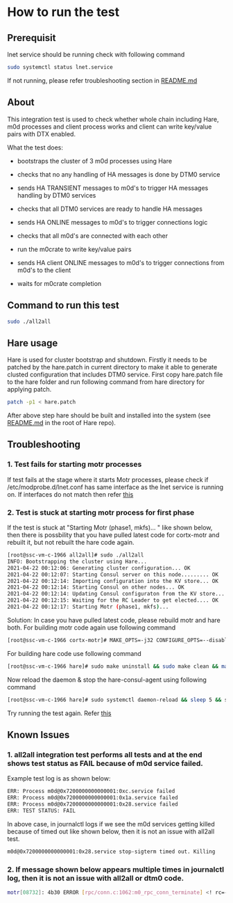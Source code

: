 # How to run the test

## Prerequisit
lnet service should be running check with following command
```sh
sudo systemctl status lnet.service
```

If not running, please refer troubleshooting section in [README.md](https://github.com/Seagate/cortx-hare/blob/main/README.md#data_iface)

## About

This integration test is used to check whether whole
chain including Hare, m0d processes and client process
works and client can write key/value pairs with DTX
enabled.

What the test does:
-   bootstraps the cluster of 3 m0d processes using Hare

-   checks that no any handling of HA messages is done by
    DTM0 service

-   sends HA TRANSIENT messages to m0d's to trigger HA messages
    handling by DTM0 services

-   checks that all DTM0 services are ready to handle HA messages

-   sends HA ONLINE messages to m0d's to trigger connections logic

-   checks that all m0d's are connected with each other

-   run the m0crate to write key/value pairs

-   sends HA client ONLINE messages to m0d's to trigger
    connections from m0d's to the client

-   waits for m0crate completion

## Command to run this test
```sh
sudo ./all2all
```

## Hare usage

Hare is used for cluster bootstrap and shutdown. Firstly
it needs to be patched by the hare.patch in current directory
to make it able to generate clusted configuration that includes
DTM0 service. First copy hare.patch file to the hare folder and run 
following command from hare directory for applying patch.
```sh
patch -p1 < hare.patch
```
After above step hare should be built and installed into the system 
(see [README.md](https://github.com/Seagate/cortx-hare/blob/main/README.md) in the root of Hare repo).

## Troubleshooting
### 1. Test fails for starting motr processes
If test fails at the stage where it starts Motr processes, please check if /etc/modprobe.d/lnet.conf has same interface as 
the lnet service is running on. If interfaces do not match then refer [this](https://github.com/Seagate/cortx-hare/blob/main/README.md#data_iface)

### 2. Test is stuck at starting motr process for first phase
If the test is stuck at "Starting Motr (phase1, mkfs)... " like shown below, then there is possbility that 
you have pulled latest code for cortx-motr and rebuilt it, but not rebuilt the hare code again.

```sh
[root@ssc-vm-c-1966 all2all]# sudo ./all2all
INFO: Bootstrapping the cluster using Hare...
2021-04-22 00:12:06: Generating cluster configuration... OK
2021-04-22 00:12:07: Starting Consul server on this node......... OK
2021-04-22 00:12:14: Importing configuration into the KV store... OK
2021-04-22 00:12:14: Starting Consul on other nodes... OK
2021-04-22 00:12:14: Updating Consul configuraton from the KV store... OK
2021-04-22 00:12:15: Waiting for the RC Leader to get elected.... OK
2021-04-22 00:12:17: Starting Motr (phase1, mkfs)...

```
Solution:
In case you have pulled latest code, please rebuild motr and hare both. 
For building motr code again use following command
```sh
[root@ssc-vm-c-1966 cortx-motr]# MAKE_OPTS=-j32 CONFIGURE_OPTS=--disable-altogether-mode\ --enable-debug\ --enable-dtm0\ --with-trace-ubuf-size=32  ./scripts/m0 rebuild || echo FAIL;
```
For building hare code use following command
```sh
[root@ssc-vm-c-1966 hare]# sudo make uninstall && sudo make clean && make && sudo make install
```
Now reload the daemon & stop the hare-consul-agent using following command

```sh
[root@ssc-vm-c-1966 hare]# sudo systemctl daemon-reload && sleep 5 && service hare-consul-agent stop 
```
Try running the test again. Refer [this](https://github.com/Seagate/cortx-motr/blob/dtm0-main/dtm0/it/all2all/README.md#command-to-run-this-test)

## Known Issues
### 1. all2all integration test performs all tests and at the end shows test status as FAIL because of m0d service failed.
Example test log is as shown below:
```sh
ERR: Process m0d@0x7200000000000001:0xc.service failed
ERR: Process m0d@0x7200000000000001:0x1a.service failed
ERR: Process m0d@0x7200000000000001:0x28.service failed
ERR: TEST STATUS: FAIL
```
In above case, in journalctl logs if we see the m0d services getting killed because of timed out like shown below, then it is not an issue with all2all test.
```sh
m0d@0x7200000000000001:0x28.service stop-sigterm timed out. Killing
```
### 2. If message shown below appears multiple times in journalctl log, then it is not an issue with all2all or dtm0 code.
```sh
motr[08732]: 4b30 ERROR [rpc/conn.c:1062:m0_rpc_conn_terminate] <! rc=-125
```
